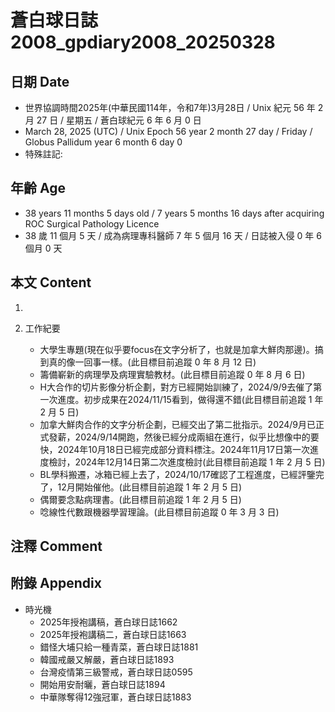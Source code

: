 [_metadata_:encoding]: - "utf-8"
[_metadata_:language]: - "zh-Hant-TW"
[_metadata_:fileformat]: - "markdown"
[_metadata_:MIME_type]: - "text/plain"
[_metadata_:markdown_version]: - "commonmark version 0.30"
[_metadata_:markdown_spec]: - "https://spec.commonmark.org/0.30/"

# 蒼白球日誌2008_gpdiary2008_20250328 #

## 日期 Date ##

* 世界協調時間2025年(中華民國114年，令和7年)3月28日 / Unix 紀元 56 年 2 月 27 日 / 星期五 / 蒼白球紀元 6 年 6 月 0 日
* March 28, 2025 (UTC) / Unix Epoch 56 year 2 month 27 day / Friday / Globus Pallidum year 6 month 6 day 0
* 特殊註記:

## 年齡 Age ##

* 38 years 11 months 5 days old / 7 years 5 months 16 days after acquiring ROC Surgical Pathology Licence
* 38 歲 11 個月 5 天 / 成為病理專科醫師 7 年 5 個月 16 天 / 日誌被入侵 0 年 6 個月 0 天

## 本文 Content ##

1. 

2. 工作紀要

    - 大學生專題(現在似乎要focus在文字分析了，也就是加拿大鮮肉那邊)。搞到真的像一回事一樣。(此目標目前追蹤 0 年 8 月 12 日)
    - 籌備嶄新的病理學及病理實驗教材。(此目標目前追蹤 0 年 8 月 6 日)
    - H大合作的切片影像分析企劃，對方已經開始訓練了，2024/9/9去催了第一次進度。初步成果在2024/11/15看到，做得還不錯(此目標目前追蹤 1 年 2 月 5 日)
    - 加拿大鮮肉合作的文字分析企劃，已經交出了第二批指示。2024/9月已正式發薪，2024/9/14開跑，然後已經分成兩組在進行，似乎比想像中的要快，2024年10月18日已經完成部分資料標注。2024年11月17日第一次進度檢討，2024年12月14日第二次進度檢討(此目標目前追蹤 1 年 2 月 5 日)
    - BL學科搬遷，冰箱已經上去了，2024/10/17確認了工程進度，已經評鑒完了，12月開始催他。(此目標目前追蹤 1 年 2 月 5 日)
    - 偶爾要念點病理書。(此目標目前追蹤 1 年 2 月 5 日)
    - 唸線性代數跟機器學習理論。(此目標目前追蹤 0 年 3 月 3 日)

## 注釋 Comment ##


## 附錄 Appendix ##

* 時光機
    - 2025年授袍講稿，蒼白球日誌1662
    - 2025年授袍講稿二，蒼白球日誌1663
    - 錯怪大埔只給一種青菜，蒼白球日誌1881
    - 韓國戒嚴又解嚴，蒼白球日誌1893
    - 台灣疫情第三級警戒，蒼白球日誌0595
    - 開始用安耐曬，蒼白球日誌1894
    - 中華隊奪得12強冠軍，蒼白球日誌1883
